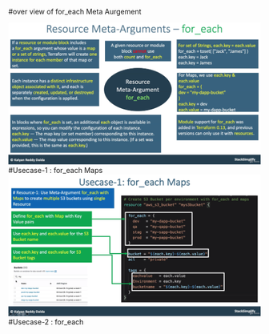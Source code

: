 #over view of for_each Meta Aurgement

![img.png](img.png)
#Usecase-1 : for_each Maps
![img_1.png](img_1.png)
#Usecase-2 : for_each 